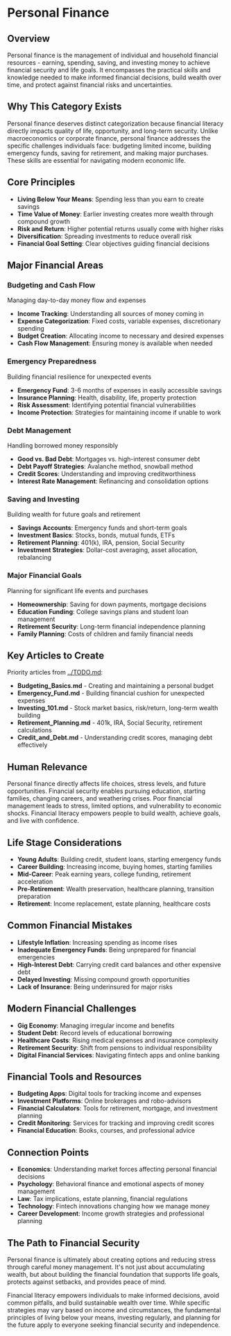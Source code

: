 # Personal Finance

## Overview
Personal finance is the management of individual and household financial resources - earning, spending, saving, and investing money to achieve financial security and life goals. It encompasses the practical skills and knowledge needed to make informed financial decisions, build wealth over time, and protect against financial risks and uncertainties.

## Why This Category Exists
Personal finance deserves distinct categorization because financial literacy directly impacts quality of life, opportunity, and long-term security. Unlike macroeconomics or corporate finance, personal finance addresses the specific challenges individuals face: budgeting limited income, building emergency funds, saving for retirement, and making major purchases. These skills are essential for navigating modern economic life.

## Core Principles
- **Living Below Your Means**: Spending less than you earn to create savings
- **Time Value of Money**: Earlier investing creates more wealth through compound growth
- **Risk and Return**: Higher potential returns usually come with higher risks
- **Diversification**: Spreading investments to reduce overall risk
- **Financial Goal Setting**: Clear objectives guiding financial decisions

## Major Financial Areas

### Budgeting and Cash Flow
Managing day-to-day money flow and expenses
- **Income Tracking**: Understanding all sources of money coming in
- **Expense Categorization**: Fixed costs, variable expenses, discretionary spending
- **Budget Creation**: Allocating income to necessary and desired expenses
- **Cash Flow Management**: Ensuring money is available when needed

### Emergency Preparedness
Building financial resilience for unexpected events
- **Emergency Fund**: 3-6 months of expenses in easily accessible savings
- **Insurance Planning**: Health, disability, life, property protection
- **Risk Assessment**: Identifying potential financial vulnerabilities
- **Income Protection**: Strategies for maintaining income if unable to work

### Debt Management
Handling borrowed money responsibly
- **Good vs. Bad Debt**: Mortgages vs. high-interest consumer debt
- **Debt Payoff Strategies**: Avalanche method, snowball method
- **Credit Scores**: Understanding and improving creditworthiness
- **Interest Rate Management**: Refinancing and consolidation options

### Saving and Investing
Building wealth for future goals and retirement
- **Savings Accounts**: Emergency funds and short-term goals
- **Investment Basics**: Stocks, bonds, mutual funds, ETFs
- **Retirement Planning**: 401(k), IRA, pension, Social Security
- **Investment Strategies**: Dollar-cost averaging, asset allocation, rebalancing

### Major Financial Goals
Planning for significant life events and purchases
- **Homeownership**: Saving for down payments, mortgage decisions
- **Education Funding**: College savings plans and student loan management
- **Retirement Security**: Long-term financial independence planning
- **Family Planning**: Costs of children and family financial needs

## Key Articles to Create
Priority articles from [../TODO.md](../TODO.md#personal-finance-articles):
- **Budgeting_Basics.md** - Creating and maintaining a personal budget
- **Emergency_Fund.md** - Building financial cushion for unexpected expenses
- **Investing_101.md** - Stock market basics, risk/return, long-term wealth building
- **Retirement_Planning.md** - 401k, IRA, Social Security, retirement calculations
- **Credit_and_Debt.md** - Understanding credit scores, managing debt effectively

## Human Relevance
Personal finance directly affects life choices, stress levels, and future opportunities. Financial security enables pursuing education, starting families, changing careers, and weathering crises. Poor financial management leads to stress, limited options, and vulnerability to economic shocks. Financial literacy empowers people to build wealth, achieve goals, and live with confidence.

## Life Stage Considerations
- **Young Adults**: Building credit, student loans, starting emergency funds
- **Career Building**: Increasing income, buying homes, starting families
- **Mid-Career**: Peak earning years, college funding, retirement acceleration
- **Pre-Retirement**: Wealth preservation, healthcare planning, transition preparation
- **Retirement**: Income replacement, estate planning, healthcare costs

## Common Financial Mistakes
- **Lifestyle Inflation**: Increasing spending as income rises
- **Inadequate Emergency Funds**: Being unprepared for financial emergencies
- **High-Interest Debt**: Carrying credit card balances and other expensive debt
- **Delayed Investing**: Missing compound growth opportunities
- **Lack of Insurance**: Being underinsured for major risks

## Modern Financial Challenges
- **Gig Economy**: Managing irregular income and benefits
- **Student Debt**: Record levels of educational borrowing
- **Healthcare Costs**: Rising medical expenses and insurance complexity
- **Retirement Security**: Shift from pensions to individual responsibility
- **Digital Financial Services**: Navigating fintech apps and online banking

## Financial Tools and Resources
- **Budgeting Apps**: Digital tools for tracking income and expenses
- **Investment Platforms**: Online brokerages and robo-advisors
- **Financial Calculators**: Tools for retirement, mortgage, and investment planning
- **Credit Monitoring**: Services for tracking and improving credit scores
- **Financial Education**: Books, courses, and professional advice

## Connection Points
- **Economics**: Understanding market forces affecting personal financial decisions
- **Psychology**: Behavioral finance and emotional aspects of money management
- **Law**: Tax implications, estate planning, financial regulations
- **Technology**: Fintech innovations changing how we manage money
- **Career Development**: Income growth strategies and professional planning

## The Path to Financial Security
Personal finance is ultimately about creating options and reducing stress through careful money management. It's not just about accumulating wealth, but about building the financial foundation that supports life goals, protects against setbacks, and provides peace of mind.

Financial literacy empowers individuals to make informed decisions, avoid common pitfalls, and build sustainable wealth over time. While specific strategies may vary based on income and circumstances, the fundamental principles of living below your means, investing regularly, and planning for the future apply to everyone seeking financial security and independence.

